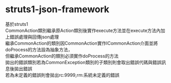 # struts1-json-framework
基於struts1</br>
CommonAction類別繼承原Action類別後實作execute方法並在execute方法內加上錯誤處理與回傳json處理</br>
繼承CommonAction的類別因CommonAction實作ICommonAction介面並將doProcess的方法設為抽象方法，</br>
但繼承CommonAction的類別必須實作doProcess的方法</br>
拋出的錯誤類別若為CommonException類別的子類別則會取出錯誤代碼與錯誤訊息後拋出錯誤</br>
若為未定義的錯誤則會拋出rc:9999,rm:系統未定義的錯誤</br>
